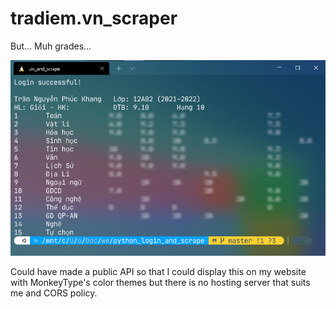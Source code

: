 # tradiem.vn_scraper
But... Muh grades...

![screenshot](assets/IMG_20220119_194023.png)

Could have made a public API so that I could display this on my website with MonkeyType's color themes but there is no hosting server that suits me and CORS policy.
